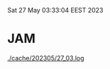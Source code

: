 Sat 27 May 03:33:04 EEST 2023
# JAM
<a href='./cache/202305/27_03.log'>./cache/202305/27_03.log</a>
